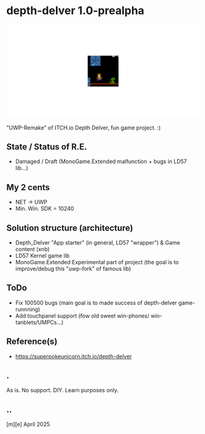 # depth-delver 1.0-prealpha
![Logo](Images/logo.png)

"UWP-Remake" of ITCH.io Depth Delver, fun game project. :)

## State / Status of R.E.
- Damaged / Draft (MonoGame.Extended malfunction + bugs in LD57 lib...)


## My 2 cents
-  NET -> UWP
- Min. Win. SDK = 10240 

## Solution structure (architecture)
- Depth_Delver "App starter" (in general, LD57 "wrapper") & Game content (xnb)
- LD57 Kernel game lib 
- MonoGame.Extended Experimental part of project (the goal is to improve/debug this "uwp-fork" of famous lib) 

## ToDo
- Fix 100500 bugs (main goal is to made success of depth-delver game-runnning)
- Add touchpanel support (fow old sweet win-phones/ win-tanblets/UMPCs...)

## Reference(s)
- https://superpokeunicorn.itch.io/depth-delver

## .
As is. No support. DIY. Learn purposes only.

## ..
[m][e] April 2025
